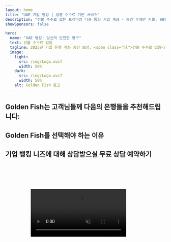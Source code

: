 ```yaml
---
layout: home
title: "UAE 기업 뱅킹 | 성공 수수료 기반 서비스"
description: "선불 수수료 없는 프리미엄 다중 통화 기업 계좌 - 승인 후에만 지불. 98% 성공률의 전체 신청 관리. 계좌 개설 보장."
showSponsors: false

hero:
  name: "UAE 뱅킹: 당신의 안전한 항구"
  text: 선불 수수료 없음
  tagline: 2025년 기업 은행 계좌 승인 보장. <span class="hl">선불 수수료 없음</span> - 승인 후에만 지불. 90% 성공률.
  image:
    light:
      src: /img/Logo.avif
      width: 50%
    dark:
      src: /img/Logo.avif
      width: 50%
    alt: Golden Fish 로고
---
```


<FeatureCards :features="[
  {
    title: '계좌 승인 보장',
    bullet: '✓',
    items: [
      '첫 계좌 승인을 위한 **2개월 보장**',
      '두 번째 계좌를 위한 3개월 보장',
      '품질 사업 계획서 준비',
      '포괄적인 실사 지원',
      '은행과의 직접 소통 전략',
      '완벽한 뱅킹 패키지 설정'
    ],
    linkText: 'Read More',
    link: '../../corporate-banking-services/guaranteed-account-approvals',
    icon: {
      light: '/video/iStock-2186765808.mp4',
      dark: '/video/iStock-2166377244.mp4',
      alt: '뱅킹 요구사항',
    }
  },
]" />

<FeatureCards :features="[
  {
    title: '고위험 사업을 위한 UAE 은행 계좌',
    items: [
      '강화된 실사(EDD)에 대한 전문가 지도',
      '거래 모니터링 및 리스크 관리', 
      '컴플라이언스 정책 및 절차 설정',
      '은행 관계 관리',
      '정기적인 컴플라이언스 업데이트 및 감사',
      '계좌 보안을 위한 비상 계획'
    ],
    linkText: 'Read More',
    link: '../../corporate-banking-services/UAE-Bank-Accounts-for-High-Risk-Business',
    icon: {
      light: '/img/iStock-1333000394.avif',
      dark: '/img/iStock-584576538.avif',
      alt: '뱅킹 서비스',
    }
  },
  {
    title: '컴플라이언스 유지: UAE 비즈니스 보호',
    items: [
      '잠재적 리스크 식별을 위한 정기적인 컴플라이언스 감사',
      '정부 승인을 위한 종합적인 PRO 서비스',
      '라이선스 갱신 관리 및 알림',
      '뱅킹 컨설팅 및 계좌 유지',
      'VAT 및 ESR 컴플라이언스 지원',
      '직원 비자 및 노동법 컴플라이언스',
      '규제 업데이트에 대한 교육 워크샵'
    ],
    linkText: 'Read More',
    link: '../../company-registration/Protect-Your-Business',
    icon: {
      light: '/img/iStock-1382278859.jpg',
      dark: '/img/iStock-1867623684.jpg',
      alt: '뱅킹 서비스',
    }
  },
  {
    title: 'UAE 기업 뱅킹 혜택',
    items: [
      'Moody\'s **Aa2** 등급의 강력한 뱅킹 시스템',
      '**1980년부터 고정된 USD 환율**',
      '자본 이동에 대한 제한 없음',
      '1,840억 달러 이상의 외환 보유고',
      '정치적, 경제적 안정성',
      '정부가 지원하는 뱅킹 시스템',
      '세계적 수준의 디지털 뱅킹'
    ],
    linkText: 'Read More',
    link: '../../company-registration/banking',
    icon: {
      light: '/img/iStock-1032707788.jpg',
      dark: '/img/iStock-1152367067.avif',
      alt: '뱅킹 프로세스',
    }
  }
]" />

## Golden Fish는 고객님들께 다음의 은행들을 추천해드립니다:

<!--@include: /../../include/recommended-banks.md-->

## Golden Fish를 선택해야 하는 이유

<BenefitsList :features="[
  {
    icon: '🏆',
    title: '고위험 전문성',
    text: '고위험 관할 지역의 복잡한 사례를 전문으로 합니다. 강화된 실사(EDD) 요구사항에 대한 깊은 이해를 보유하고 있습니다.'
  },
  {
    icon: '💰',
    title: '성공 기반 수수료',
    text: '선수금 없음 - **승인 후에만 지불.** 비자 98%, 은행 계좌 90%의 성공률을 자랑합니다.'
  },
  {
    icon: '🏦',
    title: '은행 관계',
    text: 'UAE 주요 은행들과의 강력한 파트너십. 승인 가능성을 최대화하기 위한 다양한 뱅킹 옵션 제공.'
  },
  {
    icon: '📊',
    title: '전체 규정 준수 지원',
    text: 'ESR 보고서, UBO 신고 및 규제 요구사항에 대한 전문적인 안내. 정기적인 컴플라이언스 업데이트.'
  },
  {
    icon: '📝',
    title: '문서 작성 전문성',
    text: '사업계획서와 컴플라이언스 정책을 포함한 모든 필요 서류의 전문적인 준비.'
  },
  {
    icon: '🤝',
    title: '장기적 파트너십',
    text: '설립 후 은행 운영, 회계, 세무, 규정 준수 요구사항에 대한 **지속적인 지원.**'
  }
]" />

## 기업 뱅킹 니즈에 대해 상담받으실 무료 상담 예약하기

<video  autoplay muted playsinline style="padding: 80px" >
  <source src="/video/iStock-2185918790.mp4" type="video/mp4">
</video>

<ContactFormModal formName="Banking [offer]" buttonText="무료 상담 받기" :services="[
 '🏢 UAE 거주자 기업 계좌',
 '🌐 UAE 비거주자 기업 계좌 (저위험)',
 '⚠️ UAE 비거주자 기업 계좌 (고위험)',
 '👤 개인 은행 계좌']"/>
